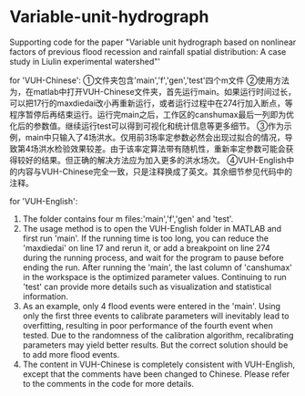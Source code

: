 # Variable-unit-hydrograph
Supporting code for the paper "Variable unit hydrograph based on nonlinear factors of previous flood recession and rainfall spatial distribution: A case study in Liulin experimental watershed"'

for 'VUH-Chinese':
①文件夹包含'main','f','gen','test'四个m文件
②使用方法为，在matlab中打开VUH-Chinese文件夹，首先运行main。如果运行时间过长，可以把17行的maxdiedai改小再重新运行，或者运行过程中在274行加入断点，等程序暂停后再结束运行。运行完main之后，工作区的canshumax最后一列即为优化后的参数值。继续运行test可以得到可视化和统计信息等更多细节。
③作为示例，main中只输入了4场洪水。仅用前3场率定参数必然会出现过拟合的情况，导致第4场洪水检验效果较差。由于该率定算法带有随机性，重新率定参数可能会获得较好的结果。但正确的解决方法应为加入更多的洪水场次。
④VUH-English中的内容与VUH-Chinese完全一致，只是注释换成了英文。其余细节参见代码中的注释。

for 'VUH-English':
1. The folder contains four m files:'main','f','gen' and 'test'.
2. The usage method is to open the VUH-English folder in MATLAB and first run 'main'. If the running time is too long, you can reduce the 'maxdiedai' on line 17 and rerun it, or add a breakpoint on line 274 during the running process, and wait for the program to pause before ending the run. After running the 'main', the last column of 'canshumax' in the workspace is the optimized parameter values. Continuing to run 'test' can provide more details such as visualization and statistical information.
3. As an example, only 4 flood events were entered in the 'main'. Using only the first three events to calibrate parameters will inevitably lead to overfitting, resulting in poor performance of the fourth event when tested. Due to the randomness of the calibration algorithm, recalibrating parameters may yield better results. But the correct solution should be to add more flood events.
4. The content in VUH-Chinese is completely consistent with VUH-English, except that the comments have been changed to Chinese. Please refer to the comments in the code for more details.
